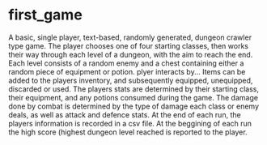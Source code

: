 # first_game
A basic, single player, text-based, randomly generated, dungeon crawler type game.
The player chooses one of four starting classes, then works their way through each level of a dungeon, with the aim to reach the end.
Each level consists of a random enemy and a chest containing either a random piece of equipment or potion.
plyer interacts by...
Items can be added to the players inventory, and subsequently equipped, unequipped, discarded or used.
The players stats are determined by their starting class, their equipment, and any potions consumed during the game.
The damage done by combat is determined by the type of damage each class or enemy deals, as well as attack and defence stats.
At the end of each run, the players information is recorded in a csv file.
At the beggining of each run the high score (highest dungeon level reached is reported to the player.
